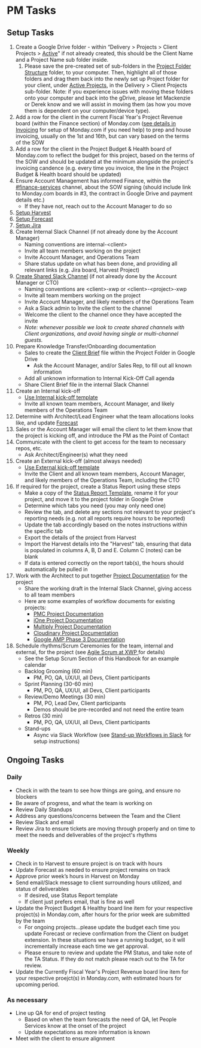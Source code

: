 # PM Tasks

## Setup Tasks

1. Create a Google Drive folder - within “Delivery &gt; Projects &gt; Client Projects &gt; [Active](https://drive.google.com/drive/folders/107B9EaPa_Xk6nTttPahVuscKB97f-tiE)" if not already created, this should be the Client Name and a Project Name sub folder inside. 
   1. Please save the pre-created set of sub-folders in the [Project Folder Structure](https://drive.google.com/open?id=1n8jo4gv1KyW6xlFwsU2ku7XymKoptYxf) folder, to your computer. Then, highlight all of those folders and drag them back into the newly set up Project folder for your client, under [Active Projects](https://drive.google.com/open?id=107B9EaPa_Xk6nTttPahVuscKB97f-tiE), in the Delivery &gt; Client Projects sub-folder. Note: if you experience issues with moving these folders onto your computer and back into the gDrive, please let Mackenzie or Derek know and we will assist in moving them \(as how you move them is dependent on your computer/device type\).
2. Add a row for the client in the current Fiscal Year's Project Revenue board \(within the Finance section\) of Monday.com \([see details in Invoicing](invoicing.md#setup-for-a-new-project) for setup of Monday.com if you need help\) to prep and house invoicing, usually on the 1st and 16th, but can vary based on the terms of the SOW
3. Add a row for the client in the Project Budget & Health board of Monday.com to reflect the budget for this project, based on the terms of the SOW and should be updated at the minimum alongside the project's invoicing candence \(e.g. every time you invoice, the line in the Project Budget & Health board should be updated\)
4. Ensure Account Management has informed Finance, within the [\#finance-services](https://app.slack.com/client/T02UB976M/C4W8CE727) channel, about the SOW signing \(should include link to Monday.com boards in \#3, the contract in Google Drive and payment details etc.\)
   * If they have not, reach out to the Account Manager to do so
5. [Setup Harvest](setup-harvest-and-forecast.md#harvest)
6. [Setup Forecast](setup-harvest-and-forecast.md#forecast)
7. [Setup Jira](setup-jira.md)
8. Create Internal Slack Channel \(if not already done by the Account Manager\)
   * Naming conventions are internal-&lt;client&gt;
   * Invite all team members working on the project
   * Invite Account Manager, and Operations Team
   * Share status update on what has been done, and providing all relevant links \(e.g. Jira board, Harvest Project\)
9. [Create Shared Slack Channel](https://slack.com/help/articles/360035092414#create-a-new-channel-1) \(if not already done by the Account Manager or CTO\)
   * Naming conventions are &lt;client&gt;-xwp or &lt;client&gt;-&lt;project&gt;-xwp
   * Invite all team members working on the project
   * Invite Account Manager, and likely members of the Operations Team
   * Ask a Slack admin to Invite the client to the channel
   * Welcome the client to the channel once they have accepted the invite
   * _Note: whenever possible we look to create shared channels with Client organizations, and avoid having single or multi-channel guests._ 
10. Prepare Knowledge Transfer/Onboarding documentation
    * Sales to create the [Client Brief](https://docs.google.com/document/d/148bjn-9sRihk3MFERyrjFmmEVIzSRmC217G5xBMb81c/edit#heading=h.h1qrrvjo154u) file within the Project Folder in Google Drive
      * Ask the Account Manager, and/or Sales Rep,  to fill out all known information
    * Add all unknown information to Internal Kick-Off Call agenda
    * Share Client Brief file in the internal Slack Channel
11. Create an Internal kick-off
    * [Use Internal kick-off template](https://docs.google.com/document/d/1cwyHYJngBxaTpyBQiK88b3c62nnfvlbZJvAl851ARsE/edit#)
    * Invite all known team members, Account Manager, and likely members of the Operations Team
12. Determine with Architect/Lead Engineer what the team allocations looks like, and update [Forecast](https://forecastapp.com/559059/schedule/projects?showDrawer=true)
13. Sales or the Account Manager will email the client to let them know that the project is kicking off, and introduce the PM as the Point of Contact
14. Communicate with the client to get access for the team to necessary repos, etc.
    * Ask Architect/Engineer\(s\) what they need
15. Create an External kick-off \(almost always needed\)
    * [Use External kick-off template](https://docs.google.com/document/d/1AOanvRRh8V83ZIUxAWoPrNl52KiH98-gEKTRxgNcq0w/edit#)
    * Invite the Client and all known team members, Account Manager, and likely members of the Operations Team, including the CTO
16. If required for the project, create a Status Report using these steps
    * Make a copy of the [Status Report Template](https://docs.google.com/spreadsheets/d/1yiIqmnGRZB42M_Xvlo6bZgZeezPtF4zQOnyXuYuK_aY/edit#gid=576735664), rename it for your project, and move it to the project folder in Google Drive
    * Determine which tabs you need \(you may only need one\)
    * Review the tab, and delete any sections not relevant to your project's reporting needs \(e.g. not all reports require hours to be reported\)
    * Update the tab accordingly based on the notes instructions within the specific tab
    * Export the details of the project from Harvest
    * Import the Harvest details into the "Harvest" tab, ensuring that data is populated in columns A, B, D and E. Column C \(notes\) can be blank
    * If data is entered correctly on the report tab\(s\), the hours should automatically be pulled in
17. Work with the Architect to put together [Project Documentation](https://drive.google.com/open?id=1Wo7JvwIDEHEh4pSaBgj_naXAq3wqPi1DV7cte2GImW4) for the project
    * Share the working draft in the Internal Slack Channel, giving access to all team members
    * Here are some examples of workflow documents for existing projects:
      * [PMC Project Documentation](https://docs.google.com/document/d/1qSv6nELNAfgDi-dxrGwmXKMxgWxsEIenWHHHuMOcVvk/edit)
      * [iOne Project Documentation](https://docs.google.com/document/d/1FEusqTCeaU9coCn3RR1jadzNoCH3skwlDxdQlErZqOA/edit)
      * [Multiply Project Documentation](https://docs.google.com/document/d/101WmS57WyVOJUYLFMnUq7GkIggRClrFRzGjDk-AAf9Q/edit)
      * [Cloudinary Project Documentation](https://docs.google.com/document/d/1k-GuM2Xpz2t9e9L19HQXB-JAhfBfAepLkWT7aM6Hteo/edit)
      * [Google AMP Phase 3 Documentation](https://docs.google.com/document/d/1tCjOvcE7aYsctvL7WV5oLPZbLbceHD5EnVwmd9w0vN8/edit#heading=h.ja3flyjzgooa) 
18. Schedule rhythms/Scrum Ceremonies for the team, internal and external, for the project \(see [Agile Scrum at XWP ](setup-scrum/)for details\)
    * See the Setup Scrum Section of this Handbook for an example calendar
    * Backlog Grooming \(60 min\)
      * PM, PO, QA, UX/UI, all Devs, Client participants
    * Sprint Planning \(30-60 min\)
      * PM, PO, QA, UX/UI, all Devs, Client participants
    * Review/Demo Meetings \(30 min\)
      * PM, PO, Lead Dev, Client participants
      * Demos should be pre-recorded and not need the entire team
    * Retros \(30 min\)
      * PM, PO, QA, UX/UI, all Devs, Client participants
    * Stand-ups
      * Async via Slack Workflow \(see [Stand-up Workflows in Slack](setup-scrum/setting-up-a-stand-up-workflow-in-slack.md#stand-up-workflow-setup) for setup instructions\)

## Ongoing Tasks

### Daily

* Check in with the team to see how things are going, and ensure no blockers
* Be aware of progress, and what the team is working on
* Review Daily Standups
* Address any questions/concerns between the Team and the Client
* Review Slack and email
* Review Jira to ensure tickets are moving through properly and on time to meet the needs and deliverables of the project's rhythms

### Weekly

* Check in to Harvest to ensure project is on track with hours
* Update Forecast as needed to ensure project remains on track
* Approve prior week’s hours in Harvest on Monday
* Send email/Slack message to client surrounding hours utilized, and status of deliverables
  * If desired, use Status Report template
  * If client just prefers email, that is fine as well
* Update the Project Budget & Healthy board line item for your respective project\(s\) in Monday.com, after hours for the prior week are submitted by the team
  * For ongoing projects...please update the budget each time you update Forecast or recieve confirmation from the Client on budget extension. In these situations we have a running budget, so it will incrementally increase each time we get approval. 
  * Please ensure to review and update the PM Status, and take note of the TA Status. If they do not match please reach out to the TA for review. 
* Update the Currently Fiscal Year's Project Revenue board line item for your respective proejct\(s\) in Monday.com, with estimated hours for upcoming period.

### As necessary

* Line up QA for end of project testing  
  * Based on when the team forecasts the need of QA, let People Services know at the onset of the project
  * Update expectations as more information is known
* Meet with the client to ensure alignment

